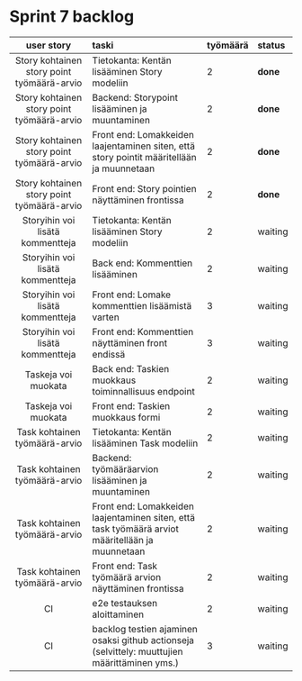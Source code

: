 # Sprint 7 backlog

| user story | taski | työmäärä | status |
| :-----------:|:-----------| :------| :------|
| Story kohtainen story point työmäärä-arvio | Tietokanta: Kentän lisääminen Story modeliin  | 2 | **done** |
| Story kohtainen story point työmäärä-arvio | Backend: Storypoint lisääminen ja muuntaminen  | 2 | **done** |
| Story kohtainen story point työmäärä-arvio | Front end: Lomakkeiden laajentaminen siten, että story pointit määritellään ja muunnetaan  | 2 | **done** |
| Story kohtainen story point työmäärä-arvio | Front end: Story pointien näyttäminen frontissa  | 2 | **done** |
| Storyihin voi lisätä kommentteja | Tietokanta: Kentän lisääminen Story modeliin  | 2 | waiting |
| Storyihin voi lisätä kommentteja | Back end: Kommenttien lisääminen | 2 | waiting |
| Storyihin voi lisätä kommentteja | Front end: Lomake kommenttien lisäämistä varten | 3 | waiting |
| Storyihin voi lisätä kommentteja | Front end: Kommenttien näyttäminen front endissä | 3 | waiting |
| Taskeja voi muokata | Back end: Taskien muokkaus toiminnallisuus endpoint | 2 | waiting |
| Taskeja voi muokata | Front end: Taskien muokkaus formi | 2 | waiting |
| Task kohtainen työmäärä-arvio | Tietokanta: Kentän lisääminen Task modeliin  | 2 | waiting |
| Task kohtainen työmäärä-arvio | Backend: työmääräarvion lisääminen ja muuntaminen  | 2 | waiting |
| Task kohtainen työmäärä-arvio | Front end: Lomakkeiden laajentaminen siten, että task työmäärä arviot määritellään ja muunnetaan  | 2 | waiting |
| Task kohtainen työmäärä-arvio | Front end: Task työmäärä arvion näyttäminen frontissa  | 2 | waiting |
| CI | e2e testauksen aloittaminen  | 2 | waiting |
| CI | backlog testien ajaminen osaksi github actionseja (selvittely: muuttujien määrittäminen yms.)  | 3 | waiting |
